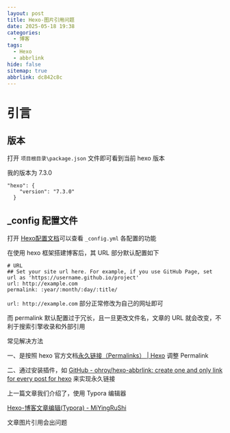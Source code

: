 ```yaml
---
layout: post
title: Hexo-图片引用问题
date: 2025-05-18 19:38
categories:
  - 博客
tags:
  - Hexo
  - abbrlink
hide: false
sitemap: true
abbrlink: dc842c8c
---
```

# 引言

## 版本

打开 `项目根目录\package.json` 文件即可看到当前 hexo 版本

我的版本为 7.3.0

```
"hexo": {
    "version": "7.3.0"
  }
```

## _config 配置文件

打开 [Hexo配置文档](https://hexo.io/zh-cn/docs/configuration.html)可以查看 `_config.yml` 各配置的功能

在使用 hexo 框架搭建博客后，其 URL 部分默认配置如下

```
# URL
## Set your site url here. For example, if you use GitHub Page, set url as 'https://username.github.io/project'
url: http://example.com
permalink: :year/:month/:day/:title/
```

`url: http://example.com` 部分正常修改为自己的网址即可

而 permalink 默认配置过于冗长，且一旦更改文件名，文章的 URL 就会改变，不利于搜索引擎收录和外部引用

常见解决方法

一、是按照 hexo 官方文档[永久链接（Permalinks） \| Hexo](https://hexo.io/zh-cn/docs/permalinks) 调整 Permalink

二、通过安装插件，如 [GitHub - ohroy/hexo-abbrlink: create one and only link for every post for hexo](https://github.com/ohroy/hexo-abbrlink) 来实现永久链接

上一篇文章我们介绍了，使用 Typora 编辑器

[Hexo-博客文章编辑(Typora) - MiYingRuShi](https://mifazhan.top/posts/b915b0ef/)

文章图片引用会出问题

